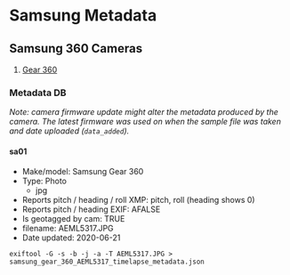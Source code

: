 # Samsung Metadata

## Samsung 360 Cameras

1. [Gear 360](https://www.samsung.com/uk/support/model/SM-R210NZWABTU/)

### Metadata DB

_Note: camera firmware update might alter the metadata produced by the camera. The latest firmware was used on when the sample file was taken and date uploaded (`data_added`)._

#### sa01

* Make/model: Samsung Gear 360
* Type: Photo
	- jpg
* Reports pitch / heading / roll XMP: pitch, roll (heading shows 0)
* Reports pitch / heading EXIF: AFALSE
* Is geotagged by cam: TRUE
* filename: AEML5317.JPG
* Date updated: 2020-06-21

```
exiftool -G -s -b -j -a -T AEML5317.JPG > samsung_gear_360_AEML5317_timelapse_metadata.json
```